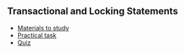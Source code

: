 ## Transactional and Locking Statements
- [Materials to study](tcl_to_read.md)
- [Practical task](../../tasks/tcl_task.md)
- [Quiz](../../quiz/tcl_quiz.md)


